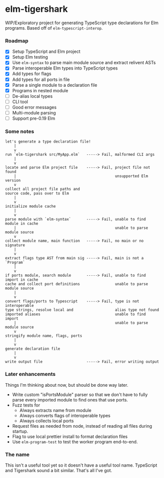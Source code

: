 # elm-tigershark

WIP/Exploratory project for generating TypeScript type declarations for Elm
programs. Based off of `elm-typescript-interop`.

### Roadmap

- [x] Setup TypeScript and Elm project
- [x] Setup Elm testing
- [x] Use `elm-syntax` to parse main module source and extract relivent ASTs
- [x] Parse interoperable Elm types into TypeScript types
- [x] Add types for flags
- [x] Add types for all ports in file
- [x] Parse a single module to a declaration file
- [x] Programs in nested module
- [ ] De-alias local types
- [ ] CLI tool
- [ ] Good error messages
- [ ] Multi-module parsing
- [ ] Support pre-0.19 Elm

### Some notes

```
let's generate a type declaration file!
    |
    v
run `elm-tigershark src/MyApp.elm`   -----> Fail, malformed CLI args
    |
    v
locate and parse Elm project file    -----> Fail, project file not found
    |                                             unsupported Elm version
    v
collect all project file paths and
source code, pass over to Elm
    |
    v
initialize module cache
    |
    v
parse module with `elm-syntax`       -----> Fail, unable to find module in cache
    |                                             unable to parse module source
    v
collect module name, main function   -----> Fail, no main or no signature
    |
    v
extract flags type AST from main sig -----> Fail, main is not a `Program`
    |
    v
if ports module, search module       -----> Fail, unable to find import in cache
cache and collect port definitions                unable to parse module source
    |
    v
convert flags/ports to Typescript    -----> Fail, type is not interoperable
type strings, resolve local and                   alias type not found
imported aliases                                  unable to find import
    |                                             unable to parse module source
    v
stringify module name, flags, ports
    |
    v
generate declaration file
    |
    v
write output file                    -----> Fail, error writing output
```

### Later enhancements

Things I'm thinking about now, but should be done way later.

- Write custom "isPortsModule" parser so that we don't have to fully parse every
  imported module to find ones that use ports.
- Fuzz tests for
  - Always extracts name from module
  - Always converts flags of interoperable types
  - Always collects local ports
- Request files as needed from node, instead of reading all files during
  startup.
- Flag to use local prettier install to format declaration files
- Use `elm-program-test` to test the worker program end-to-end.

### The name

This isn't a useful tool yet so it doesn't have a useful tool name. TypeScript
and Tigershark sound a bit similar. That's all I've got.
